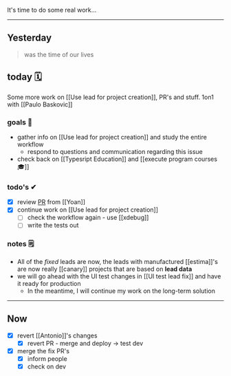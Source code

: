 It's time to do some real work...

---

## Yesterday
> was the time of our lives

## today 🗓

Some more work on [[Use lead for project creation]], PR's and stuff.
1on1 with [[Paulo Baskovic]]

### goals 🏴
- gather info on [[Use lead for project creation]] and study the entire workflow
	- respond to questions and communication regarding this issue
- check back on [[Typesript Education]] and [[execute program courses 🎓]]

### todo's ✔
- [x] review [PR](https://github.com/MeilleursAgents/MeilleursAgents/pull/10777) from [[Yoan]]
- [x] continue work on [[Use lead for project creation]]
	- [ ] check the workflow again - use [[xdebug]]
	- [ ] write the tests out

### notes 🗒
- All of the *fixed* leads are now, the leads with manufactured [[estima]]'s are now really [[canary]] projects that are based on **lead  data**
- we will go ahead with the UI test changes in [[UI test lead fix]] and have it ready for production
	- In the meantime, I will continue my work on the long-term solution

---

## Now

- [x] revert [[Antonio]]'s changes
	- [x] revert PR - merge and deploy -> test dev
- [x] merge the fix PR's
	- [x] inform people
	- [x] check on dev
